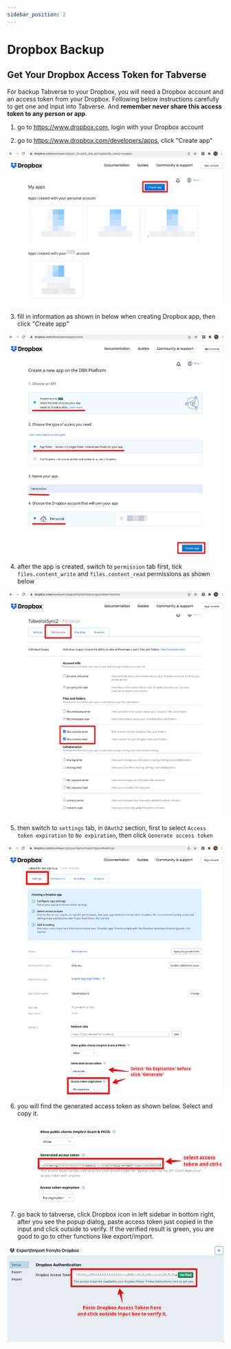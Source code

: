 ```yaml
---
sidebar_position: 2
---
```


# Dropbox Backup

## Get Your Dropbox Access Token for Tabverse

For backup Tabverse to your Dropbox, you will need a Dropbox account and an
access token from your Dropbox. Following below instructions carefully to get
one and input into Tabverse. And **remember never share this access token to any person or app**.

1. go to https://www.dropbox.com, login with your Dropbox account

2. go to https://www.dropbox.com/developers/apps, click "Create app"

![Dropbox access token flow step 1](../static/img/dropbox-accesstoken-flow-1.png)

3. fill in information as shown in below when creating Dropbox app, then click
   "Create app"

![Dropbox access token flow step 2](../static/img/dropbox-accesstoken-flow-2.png)

4. after the app is created, switch to `permission` tab first, tick
   `files.content_write` and `files.content_read` permissions as shown below

![Dropbox access token flow step 3](../static/img/dropbox-accesstoken-flow-3.png)

5. then switch to `settings` tab, in `OAuth2` section, first to select `Access token expiration` to `No expiration`, then click `Generate access token`

![Dropbox access token flow step 4](../static/img/dropbox-accesstoken-flow-4.png)

6. you will find the generated access token as shown below. Select and copy it.

![Dropbox access token flow step 5](../static/img/dropbox-accesstoken-flow-5.png)

7. go back to tabverse, click Dropbox icon in left sidebar in bottom right,
   after you see the popup dialog, paste access token just copied in the input
   and click outside to verify. If the verified result is green, you are good to
   go to other functions like export/import.

![Dropbox access token flow step 6](../static/img/dropbox-accesstoken-flow-6.png)
